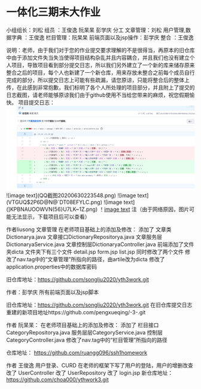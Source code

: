 # 一体化三期末大作业 #
小组组长：刘松  组员 ：王俊逸  阮杲杲 彭学庆 
分工 文章管理：刘松   用户管理,数据字典 ：王俊逸  栏目管理：阮杲杲  前端页面以及jsp操作：彭学庆
整合 ：王俊逸

说明：老师，由于我们对于您的作业提交要求理解的不是很得当，再原本的旧仓库中由于添加文件失当失当使得项目结构杂乱并且内容耦合，并且我们也没有建立个人项目，导致项目看到部分提交日志，所以我们另外建立了一个新的库来储存原来整合之后的项目，每个人也新建了一个新仓库，用来存放未整合之前每个成员自行完成的部分，所以提交日志上可能有些疏漏，请您原谅，只能将整合后的整体上传，在此感到非常抱歉，我们标明了各个人所处理的项目部分，并且附上了提交的日志截图，请老师能够原谅我们由于github使用不当给您带来的麻烦，祝您假期愉快。
项目提交日志：
![image text](EVCO$EORA[1[[8@]`63[D_E.png)
![image text](QQ截图20200630223548.png)
![image text](VTGUQ$2P6D@N@`DT08EFYLC.png)
![image text](]KPBNAUOOWVN(56}U7LK~1Z.png)
！[image text](3BYUP75RZ9[QO91WN2YNM98.png)
注（由于网络原因，图片可能无法显示，下载项目后可以查看）

作者liusong
文章管理
在老师项目基础上的添加及修改：
添加了
文章类Dictionarya.java
文章接口DictionaryRepositorya.java
文章服务层DictionaryaService.java
文章控制层DictionaryaController.java
前端添加了文件夹dicta
文件夹下有三个文件
detail.jsp
form.jsp
list.jsp
同时修改了两个文件
修改了nav.tag中的“文章管理”所指向的路径，由artile改为dicta
修改了application.properties中的数据库密码


旧仓库地址：https://github.com/songliu2020/yth3work.git

作者：彭学庆
所有前端页面以及jsp脚本

旧仓库地址：https://github.com/songliu2020/yth3work.git
在旧仓库提交日志
重建的新项目地址https://github.com/pengxueqing/-3-.git


作者 阮杲杲：
在老师项目基础上的添加及修改：
添加了
栏目接口CategoryRepositorya.java
服务层层CategoryService.java
控制层CategoryController.java
修改了nav.tag中的“栏目管理”所指向的路径

仓库地址： https://github.com/ruangg096/ssh1homework

作者 王俊逸 
用户登录、CURD 
在老师的框架下写了用户的登陆，用户的增删改查 
改了 UserController 
改了 UserRepository 
改了 login.jsp 
新仓库地址：https://github.com/choa000/ythwork3.git

